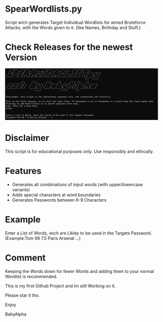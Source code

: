 # SpearWordlists.py
Script wich generates Target Individual Wordlists for aimed Bruteforce Attacks, with the Words given to it. (like Names, Birthday and Stuff.}

# Check Releases for the newest Version
![Screenshot](Screenshot.png)
# Disclaimer
This script is for educational purposes only. Use responsibly and ethically.

# Features
- Generates all combinations of input words (with upper/lowercase variants)
- Adds special characters at word boundaries
- Generates Passwords between 6-9 Characters

# Example
Enter a List of Words, wich are Likley to be used in the Targets Password.
(Example:Tom 98 7.5 Paris Arsenal ...)

# Comment
Keeping the Words down for fewer Words and adding them to your normal Wordlist is recommended.

This is my first Github Project and Im still Working on it. 

Please star it tho.

Enjoy

BabyAlpha



